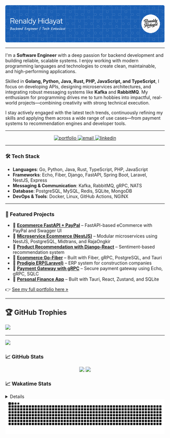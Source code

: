 <img src="./images/image_banner.png" alt="hello">

---

I'm a **Software Engineer** with a deep passion for backend development and building reliable, scalable systems. I enjoy working with modern programming languages and technologies to create clean, maintainable, and high-performing applications.

Skilled in **Golang, Python, Java, Rust, PHP, JavaScript, and TypeScript**, I focus on developing APIs, designing microservices architectures, and integrating robust messaging systems like **Kafka** and **RabbitMQ**. My enthusiasm for programming drives me to turn hobbies into impactful, real-world projects—combining creativity with strong technical execution.

I stay actively engaged with the latest tech trends, continuously refining my skills and applying them across a wide range of use cases—from payment systems to recommendation engines and developer tools.

---

<p align="center">
  <a href="https://renaldyhidayatt.github.io/portofolio" target="_blank">
    <img src="https://img.shields.io/badge/Portfolio-Visit-blue?style=for-the-badge&logo=github" alt="portfolio" />
  </a>
  <a href="mailto:renaldyhidayatt@gmail.com">
    <img src="https://img.shields.io/badge/Email-renaldyhidayatt%40gmail.com-red?style=for-the-badge&logo=gmail" alt="email" />
  </a>
  <a href="https://linkedin.com/in/renaldyhidayatt">
    <img src="https://img.shields.io/badge/LinkedIn-Renaldy%20Hidayat-blue?style=for-the-badge&logo=linkedin" alt="linkedin" />
  </a>
</p>

---

### 🛠️ Tech Stack

- **Languages**: Go, Python, Java, Rust, TypeScript, PHP, JavaScript  
- **Frameworks**: Echo, Fiber, Django, FastAPI, Spring Boot, Laravel, NestJS, Express  
- **Messaging & Communication**: Kafka, RabbitMQ, gRPC, NATS  
- **Database**: PostgreSQL, MySQL, Redis, SQLite, MongoDB  
- **DevOps & Tools**: Docker, Linux, GitHub Actions, NGINX

---



### 📌 Featured Projects

- 🔗 [**Ecommerce FastAPI + PayPal**](https://github.com/renaldyhidayatt/ecomfastapireact) – FastAPI-based eCommerce with PayPal and Swagger UI
- 🔗 [**Microservice Ecommerce (NestJS)**](https://github.com/renaldyhidayatt/MicroserviceTcpNestReact) – Modular microservices using NestJS, PostgreSQL, Midtrans, and RajaOngkir
- 🔗 [**Product Recommendation with Django-React**](https://github.com/renaldyhidayatt/django_react_recommendation_product) – Sentiment-based recommendation system
- 🔗 [**Ecommerce Go-Fiber**](https://github.com/renaldyhidayatt/ecommerce_fiber_gorm) – Built with Fiber, gRPC, PostgreSQL, and Tauri
- 🔗 [**Prodigio ERP(Laravel)**](https://github.com/renaldyhidayatt/prodigio-erp-public-main) – ERP system for construction companies
- 🔗 [**Payment Gateway with gRPC**](https://github.com/renaldyhidayatt/payment-gateway-grpc) – Secure payment gateway using Echo, gRPC, SQLC
- 🔗 [**Personal Finance App**](https://github.com/renaldyhidayatt/personal-financial-management.git) – Built with Tauri, React, Zustand, and SQLite

👉 [See my full portfolio here »](https://renaldyhidayatt.github.io/portofolio)

---

## 🏆 GitHub Trophies
![](https://github-profile-trophy.vercel.app/?username=renaldyhidayatt&theme=gruvbox&no-frame=false&no-bg=true&margin-w=4)

---
[![](https://visitcount.itsvg.in/api?id=renaldyhidayatt&icon=0&color=0)](https://visitcount.itsvg.in)


### 📈 GitHub Stats

<p align="center">
  <img src="https://github-readme-stats.vercel.app/api?username=renaldyhidayatt&show_icons=true&theme=gruvbox" height="160" />
  <img src="https://github-readme-stats.vercel.app/api/top-langs/?username=renaldyhidayatt&layout=compact&theme=gruvbox" height="160" />
</p>


### 📈 Wakatime Stats

<details>
  <p align="center">
    <img src="https://github-readme-stats.vercel.app/api/wakatime?username=renaldyhidayatt&theme=gruvbox" alt="360" />
    <img src="https://github-readme-stats.vercel.app/api/wakatime?username=renaldyhidayatt&layout=compact&theme=gruvbox" alt="360" />
  </p>
</details>


<!--START_SECTION:waka>

<!--END_SECTION:waka-->

<img src="https://raw.githubusercontent.com/renaldyhidayatt/renaldyhidayatt/output/snake.svg" alt="Snake animation" />
